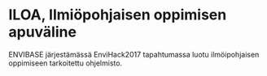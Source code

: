 # ILOA, Ilmiöpohjaisen oppimisen apuväline

ENVIBASE järjestämässä EnviHack2017 tapahtumassa luotu ilmöipohjaisen oppimiseen tarkoitettu ohjelmisto.
